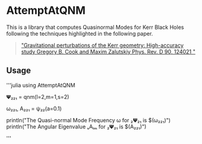 # AttemptAtQNM

This is a library that computes Quasinormal Modes for Kerr Black Holes
following the techniques highlighted in the following paper.

>["Gravitational perturbations of the Kerr geometry: High-accuracy study
>Gregory B. Cook and Maxim Zalutskiy
>Phys. Rev. D 90, 124021 "](https://arxiv.org/abs/1410.7698)

## Usage

'''julia
using AttemptAtQNM

𝝭₂₂₁ = qnm(l=2,m=1,s=2)

ω₂₂₁, A₂₂₁ = ψ₂₂(a=0.1)

println("The Quasi-normal Mode Frequency ω for ₂𝝭₂₁ is $(ω₂₂₁)")
println("The Angular Eigenvalue ₛAₗₘ for ₂𝝭₂₁ is $(A₂₂₁)")

'''

